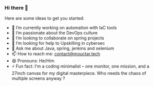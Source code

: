 ### Hi there 👋

<!--
**mouctarbarry/mouctarbarry** is a ✨ _special_ ✨ repository because its `README.md` (this file) appears on your GitHub profile. -->

Here are some ideas to get you started:

- 🔭 I’m currently working on automation with IaC tools
- 🌱 I’m passionate about the DevOps culture
- 👯 I’m looking to collaborate on spring projects
- 🤔 I’m looking for help to Upskilling in cybersec 
- 💬 Ask me about Java, spring, jenkins and selenium 
- 📫 How to reach me: contact@mouctar.tech
- 😄 Pronouns: He/Him
- ⚡ Fun fact: I'm a coding minimalist – one monitor, one mission, and a 27inch canvas for my digital masterpiece. Who needs the chaos of multiple screens anyway ?

